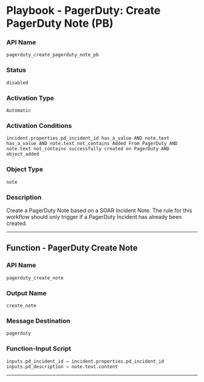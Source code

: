 <!--
    DO NOT MANUALLY EDIT THIS FILE
    THIS FILE IS AUTOMATICALLY GENERATED WITH resilient-sdk codegen
    Generated with resilient-sdk v51.0.2.0.974
-->

# Playbook - PagerDuty: Create PagerDuty Note (PB)

### API Name
`pagerduty_create_pagerduty_note_pb`

### Status
`disabled`

### Activation Type
`Automatic`

### Activation Conditions
`incident.properties.pd_incident_id has_a_value AND note.text has_a_value AND note.text not_contains Added From PagerDuty AND note.text not_contains successfully created on PagerDuty AND object_added`

### Object Type
`note`

### Description
Create a PagerDuty Note based on a SOAR Incident Note. The rule for this workflow should only trigger if a PagerDuty Incident has already been created.


---
## Function - PagerDuty Create Note

### API Name
`pagerduty_create_note`

### Output Name
`create_note`

### Message Destination
`pagerduty`

### Function-Input Script
```python
inputs.pd_incident_id = incident.properties.pd_incident_id
inputs.pd_description = note.text.content
```

---



